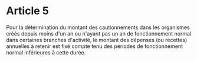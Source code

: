 # Article 5

Pour la détermination du montant des cautionnements dans les organismes créés depuis moins d'un an ou n'ayant pas un an de fonctionnement normal dans certaines branches d'activité, le montant des dépenses (ou recettes) annuelles à retenir est fixé compte tenu des périodes de fonctionnement normal inférieures à cette durée.
